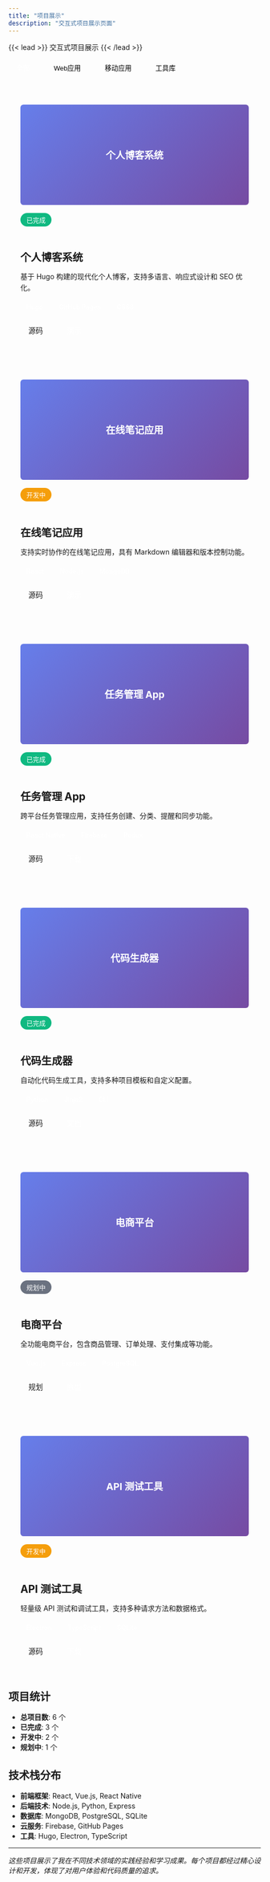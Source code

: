 ```yaml
---
title: "项目展示"
description: "交互式项目展示页面"
---
```


{{< lead >}}
交互式项目展示
{{< /lead >}}

<style>
.project-grid {
  display: grid;
  grid-template-columns: repeat(auto-fit, minmax(300px, 1fr));
  gap: 2rem;
  margin: 2rem 0;
}

.project-card {
  border: 1px solid var(--color-border);
  border-radius: 8px;
  padding: 1.5rem;
  transition: all 0.3s ease;
  background: var(--color-background);
}

.project-card:hover {
  transform: translateY(-5px);
  box-shadow: 0 10px 25px rgba(0,0,0,0.1);
  border-color: var(--color-primary);
}

.project-image {
  width: 100%;
  height: 200px;
  background: linear-gradient(135deg, #667eea 0%, #764ba2 100%);
  border-radius: 6px;
  margin-bottom: 1rem;
  display: flex;
  align-items: center;
  justify-content: center;
  color: white;
  font-size: 1.2rem;
  font-weight: bold;
}

.project-title {
  font-size: 1.3rem;
  font-weight: bold;
  margin-bottom: 0.5rem;
  color: var(--color-text);
}

.project-description {
  color: var(--color-text-secondary);
  margin-bottom: 1rem;
  line-height: 1.6;
}

.project-tech {
  display: flex;
  flex-wrap: wrap;
  gap: 0.5rem;
  margin-bottom: 1rem;
}

.tech-tag {
  background: var(--color-primary);
  color: white;
  padding: 0.25rem 0.75rem;
  border-radius: 20px;
  font-size: 0.8rem;
  font-weight: 500;
}

.project-links {
  display: flex;
  gap: 1rem;
}

.project-link {
  padding: 0.5rem 1rem;
  border: 1px solid var(--color-primary);
  border-radius: 4px;
  text-decoration: none;
  color: var(--color-primary);
  transition: all 0.3s ease;
  font-size: 0.9rem;
}

.project-link:hover {
  background: var(--color-primary);
  color: white;
}

.project-link.primary {
  background: var(--color-primary);
  color: white;
}

.project-link.primary:hover {
  background: var(--color-primary-dark);
}

.status-badge {
  display: inline-block;
  padding: 0.25rem 0.75rem;
  border-radius: 20px;
  font-size: 0.8rem;
  font-weight: 500;
  margin-bottom: 1rem;
}

.status-completed {
  background: #10b981;
  color: white;
}

.status-development {
  background: #f59e0b;
  color: white;
}

.status-planning {
  background: #6b7280;
  color: white;
}

.filter-buttons {
  display: flex;
  gap: 1rem;
  margin-bottom: 2rem;
  flex-wrap: wrap;
}

.filter-btn {
  padding: 0.5rem 1rem;
  border: 1px solid var(--color-border);
  background: var(--color-background);
  border-radius: 4px;
  cursor: pointer;
  transition: all 0.3s ease;
}

.filter-btn.active {
  background: var(--color-primary);
  color: white;
  border-color: var(--color-primary);
}

.filter-btn:hover {
  border-color: var(--color-primary);
}
</style>

<div class="filter-buttons">
  <button class="filter-btn active" onclick="filterProjects('all')">全部</button>
  <button class="filter-btn" onclick="filterProjects('web')">Web应用</button>
  <button class="filter-btn" onclick="filterProjects('mobile')">移动应用</button>
  <button class="filter-btn" onclick="filterProjects('tool')">工具库</button>
</div>

<div class="project-grid" id="projectGrid">
  <!-- 项目1 -->
  <div class="project-card" data-category="web">
    <div class="project-image">个人博客系统</div>
    <span class="status-badge status-completed">已完成</span>
    <h3 class="project-title">个人博客系统</h3>
    <p class="project-description">
      基于 Hugo 构建的现代化个人博客，支持多语言、响应式设计和 SEO 优化。
    </p>
    <div class="project-tech">
      <span class="tech-tag">Hugo</span>
      <span class="tech-tag">GitHub Pages</span>
      <span class="tech-tag">CSS3</span>
    </div>
    <div class="project-links">
      <a href="https://github.com/arkin-developer/blog" class="project-link" target="_blank">源码</a>
      <a href="https://arkin-developer.github.io/blog" class="project-link primary" target="_blank">演示</a>
    </div>
  </div>

  <!-- 项目2 -->
  <div class="project-card" data-category="web">
    <div class="project-image">在线笔记应用</div>
    <span class="status-badge status-development">开发中</span>
    <h3 class="project-title">在线笔记应用</h3>
    <p class="project-description">
      支持实时协作的在线笔记应用，具有 Markdown 编辑器和版本控制功能。
    </p>
    <div class="project-tech">
      <span class="tech-tag">React</span>
      <span class="tech-tag">Node.js</span>
      <span class="tech-tag">MongoDB</span>
    </div>
    <div class="project-links">
      <a href="#" class="project-link">源码</a>
      <a href="#" class="project-link primary">演示</a>
    </div>
  </div>

  <!-- 项目3 -->
  <div class="project-card" data-category="mobile">
    <div class="project-image">任务管理 App</div>
    <span class="status-badge status-completed">已完成</span>
    <h3 class="project-title">任务管理 App</h3>
    <p class="project-description">
      跨平台任务管理应用，支持任务创建、分类、提醒和同步功能。
    </p>
    <div class="project-tech">
      <span class="tech-tag">React Native</span>
      <span class="tech-tag">Firebase</span>
      <span class="tech-tag">Redux</span>
    </div>
    <div class="project-links">
      <a href="#" class="project-link">源码</a>
      <a href="#" class="project-link primary">下载</a>
    </div>
  </div>

  <!-- 项目4 -->
  <div class="project-card" data-category="tool">
    <div class="project-image">代码生成器</div>
    <span class="status-badge status-completed">已完成</span>
    <h3 class="project-title">代码生成器</h3>
    <p class="project-description">
      自动化代码生成工具，支持多种项目模板和自定义配置。
    </p>
    <div class="project-tech">
      <span class="tech-tag">Python</span>
      <span class="tech-tag">Jinja2</span>
      <span class="tech-tag">CLI</span>
    </div>
    <div class="project-links">
      <a href="#" class="project-link">源码</a>
      <a href="#" class="project-link primary">文档</a>
    </div>
  </div>

  <!-- 项目5 -->
  <div class="project-card" data-category="web">
    <div class="project-image">电商平台</div>
    <span class="status-badge status-planning">规划中</span>
    <h3 class="project-title">电商平台</h3>
    <p class="project-description">
      全功能电商平台，包含商品管理、订单处理、支付集成等功能。
    </p>
    <div class="project-tech">
      <span class="tech-tag">Vue.js</span>
      <span class="tech-tag">Express</span>
      <span class="tech-tag">PostgreSQL</span>
    </div>
    <div class="project-links">
      <a href="#" class="project-link">规划</a>
      <a href="#" class="project-link primary">原型</a>
    </div>
  </div>

  <!-- 项目6 -->
  <div class="project-card" data-category="tool">
    <div class="project-image">API 测试工具</div>
    <span class="status-badge status-development">开发中</span>
    <h3 class="project-title">API 测试工具</h3>
    <p class="project-description">
      轻量级 API 测试和调试工具，支持多种请求方法和数据格式。
    </p>
    <div class="project-tech">
      <span class="tech-tag">Electron</span>
      <span class="tech-tag">TypeScript</span>
      <span class="tech-tag">SQLite</span>
    </div>
    <div class="project-links">
      <a href="#" class="project-link">源码</a>
      <a href="#" class="project-link primary">下载</a>
    </div>
  </div>
</div>

<script>
function filterProjects(category) {
  const projects = document.querySelectorAll('.project-card');
  const buttons = document.querySelectorAll('.filter-btn');
  
  // 更新按钮状态
  buttons.forEach(btn => btn.classList.remove('active'));
  event.target.classList.add('active');
  
  // 过滤项目
  projects.forEach(project => {
    if (category === 'all' || project.dataset.category === category) {
      project.style.display = 'block';
    } else {
      project.style.display = 'none';
    }
  });
}

// 添加项目卡片点击效果
document.querySelectorAll('.project-card').forEach(card => {
  card.addEventListener('click', function(e) {
    if (!e.target.classList.contains('project-link')) {
      this.style.transform = 'scale(0.98)';
      setTimeout(() => {
        this.style.transform = 'translateY(-5px)';
      }, 150);
    }
  });
});
</script>

## 项目统计

- **总项目数**: 6 个
- **已完成**: 3 个
- **开发中**: 2 个
- **规划中**: 1 个

## 技术栈分布

- **前端框架**: React, Vue.js, React Native
- **后端技术**: Node.js, Python, Express
- **数据库**: MongoDB, PostgreSQL, SQLite
- **云服务**: Firebase, GitHub Pages
- **工具**: Hugo, Electron, TypeScript

---

*这些项目展示了我在不同技术领域的实践经验和学习成果。每个项目都经过精心设计和开发，体现了对用户体验和代码质量的追求。*
